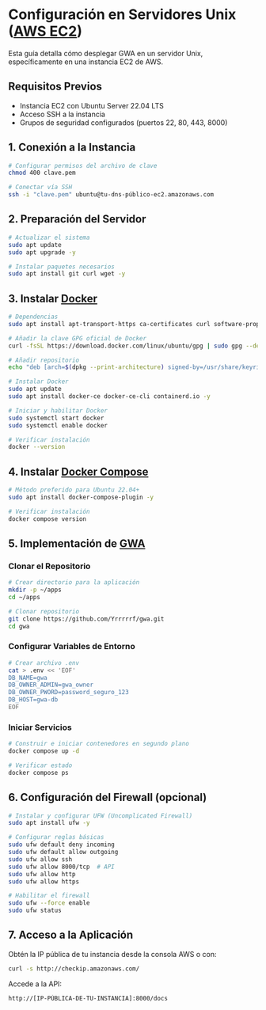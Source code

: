 # Configuración en Servidores Unix ([AWS EC2](https://aws.amazon.com/ec2/))

Esta guía detalla cómo desplegar GWA en un servidor Unix, específicamente en una
instancia EC2 de AWS.

## Requisitos Previos

- Instancia EC2 con Ubuntu Server 22.04 LTS
- Acceso SSH a la instancia
- Grupos de seguridad configurados (puertos 22, 80, 443, 8000)

## 1. Conexión a la Instancia

```sh
# Configurar permisos del archivo de clave
chmod 400 clave.pem

# Conectar vía SSH
ssh -i "clave.pem" ubuntu@tu-dns-público-ec2.amazonaws.com
```

## 2. Preparación del Servidor

```sh
# Actualizar el sistema
sudo apt update
sudo apt upgrade -y

# Instalar paquetes necesarios
sudo apt install git curl wget -y
```

## 3. Instalar [Docker](https://docs.docker.com/engine/install/ubuntu/)

```sh
# Dependencias
sudo apt install apt-transport-https ca-certificates curl software-properties-common -y

# Añadir la clave GPG oficial de Docker
curl -fsSL https://download.docker.com/linux/ubuntu/gpg | sudo gpg --dearmor -o /usr/share/keyrings/docker-archive-keyring.gpg

# Añadir repositorio
echo "deb [arch=$(dpkg --print-architecture) signed-by=/usr/share/keyrings/docker-archive-keyring.gpg] https://download.docker.com/linux/ubuntu $(lsb_release -cs) stable" | sudo tee /etc/apt/sources.list.d/docker.list > /dev/null

# Instalar Docker
sudo apt update
sudo apt install docker-ce docker-ce-cli containerd.io -y

# Iniciar y habilitar Docker
sudo systemctl start docker
sudo systemctl enable docker

# Verificar instalación
docker --version
```

## 4. Instalar [Docker Compose](https://docs.docker.com/compose/install/linux/)

```sh
# Método preferido para Ubuntu 22.04+
sudo apt install docker-compose-plugin -y

# Verificar instalación
docker compose version
```

## 5. Implementación de [GWA](https://github.com/Yrrrrrf/gwa)

### Clonar el Repositorio

```sh
# Crear directorio para la aplicación
mkdir -p ~/apps
cd ~/apps

# Clonar repositorio
git clone https://github.com/Yrrrrrf/gwa.git
cd gwa
```

### Configurar Variables de Entorno

```sh
# Crear archivo .env
cat > .env << 'EOF'
DB_NAME=gwa
DB_OWNER_ADMIN=gwa_owner
DB_OWNER_PWORD=password_seguro_123
DB_HOST=gwa-db
EOF
```

### Iniciar Servicios

```sh
# Construir e iniciar contenedores en segundo plano
docker compose up -d

# Verificar estado
docker compose ps
```

## 6. Configuración del Firewall (opcional)

```sh
# Instalar y configurar UFW (Uncomplicated Firewall)
sudo apt install ufw -y

# Configurar reglas básicas
sudo ufw default deny incoming
sudo ufw default allow outgoing
sudo ufw allow ssh
sudo ufw allow 8000/tcp  # API
sudo ufw allow http
sudo ufw allow https

# Habilitar el firewall
sudo ufw --force enable
sudo ufw status
```

## 7. Acceso a la Aplicación

Obtén la IP pública de tu instancia desde la consola AWS o con:

```sh
curl -s http://checkip.amazonaws.com/
```

Accede a la API:

```
http://[IP-PÚBLICA-DE-TU-INSTANCIA]:8000/docs
```
